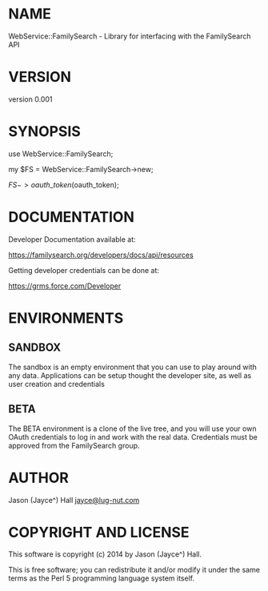 # NAME

WebService::FamilySearch - Library for interfacing with the FamilySearch API 

# VERSION

version 0.001

# SYNOPSIS

use WebService::FamilySearch;

my $FS = WebService::FamilySearch->new;

$FS->oauth\_token($oauth\_token);

# DOCUMENTATION

Developer Documentation available at: 

https://familysearch.org/developers/docs/api/resources

Getting developer credentials can be done at:

https://grms.force.com/Developer

# ENVIRONMENTS

## SANDBOX

The sandbox is an empty environment that you can use to play around with any data. Applications can be setup thought the developer site, as well as user creation and credentials

## BETA

The BETA environment is a clone of the live tree, and you will use your own OAuth credentials to log in and work with the real data. Credentials must be approved from the FamilySearch group.

# AUTHOR

Jason (Jayce^) Hall <jayce@lug-nut.com>

# COPYRIGHT AND LICENSE

This software is copyright (c) 2014 by Jason (Jayce^) Hall.

This is free software; you can redistribute it and/or modify it under
the same terms as the Perl 5 programming language system itself.
